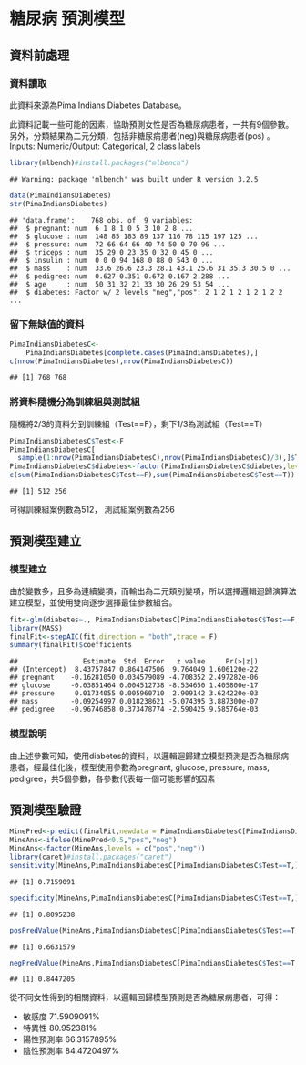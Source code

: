 糖尿病 預測模型
================

資料前處理
----------

### 資料讀取

此資料來源為Pima Indians Diabetes Database。

此資料記載一些可能的因素，協助預測女性是否為糖尿病患者，一共有9個參數。另外，分類結果為二元分類，包括非糖尿病患者(neg)與糖尿病患者(pos) 。Inputs: Numeric/Output: Categorical, 2 class labels

``` r
library(mlbench)#install.packages("mlbench")
```

    ## Warning: package 'mlbench' was built under R version 3.2.5

``` r
data(PimaIndiansDiabetes)
str(PimaIndiansDiabetes) 
```

    ## 'data.frame':    768 obs. of  9 variables:
    ##  $ pregnant: num  6 1 8 1 0 5 3 10 2 8 ...
    ##  $ glucose : num  148 85 183 89 137 116 78 115 197 125 ...
    ##  $ pressure: num  72 66 64 66 40 74 50 0 70 96 ...
    ##  $ triceps : num  35 29 0 23 35 0 32 0 45 0 ...
    ##  $ insulin : num  0 0 0 94 168 0 88 0 543 0 ...
    ##  $ mass    : num  33.6 26.6 23.3 28.1 43.1 25.6 31 35.3 30.5 0 ...
    ##  $ pedigree: num  0.627 0.351 0.672 0.167 2.288 ...
    ##  $ age     : num  50 31 32 21 33 30 26 29 53 54 ...
    ##  $ diabetes: Factor w/ 2 levels "neg","pos": 2 1 2 1 2 1 2 1 2 2 ...

### 留下無缺值的資料

``` r
PimaIndiansDiabetesC<-
    PimaIndiansDiabetes[complete.cases(PimaIndiansDiabetes),]
c(nrow(PimaIndiansDiabetes),nrow(PimaIndiansDiabetesC))
```

    ## [1] 768 768

### 將資料隨機分為訓練組與測試組

隨機將2/3的資料分到訓練組（Test==F），剩下1/3為測試組（Test==T）

``` r
PimaIndiansDiabetesC$Test<-F
PimaIndiansDiabetesC[
  sample(1:nrow(PimaIndiansDiabetesC),nrow(PimaIndiansDiabetesC)/3),]$Test<-T
PimaIndiansDiabetesC$diabetes<-factor(PimaIndiansDiabetesC$diabetes,levels=c("pos","neg"))
c(sum(PimaIndiansDiabetesC$Test==F),sum(PimaIndiansDiabetesC$Test==T))
```

    ## [1] 512 256

可得訓練組案例數為512， 測試組案例數為256

預測模型建立
------------

### 模型建立

由於變數多，且多為連續變項，而輸出為二元類別變項，所以選擇邏輯迴歸演算法建立模型，並使用雙向逐步選擇最佳參數組合。

``` r
fit<-glm(diabetes~., PimaIndiansDiabetesC[PimaIndiansDiabetesC$Test==F,],family="binomial")
library(MASS)
finalFit<-stepAIC(fit,direction = "both",trace = F)
summary(finalFit)$coefficients
```

    ##                Estimate  Std. Error   z value     Pr(>|z|)
    ## (Intercept)  8.43757847 0.864147506  9.764049 1.606120e-22
    ## pregnant    -0.16281050 0.034579089 -4.708352 2.497282e-06
    ## glucose     -0.03851464 0.004512738 -8.534650 1.405800e-17
    ## pressure     0.01734055 0.005960710  2.909142 3.624220e-03
    ## mass        -0.09254997 0.018238621 -5.074395 3.887300e-07
    ## pedigree    -0.96746858 0.373478774 -2.590425 9.585764e-03

### 模型說明

由上述參數可知，使用diabetes的資料，以邏輯迴歸建立模型預測是否為糖尿病患者，經最佳化後，模型使用參數為pregnant, glucose, pressure, mass, pedigree，共5個參數，各參數代表每一個可能影響的因素

預測模型驗證
------------

``` r
MinePred<-predict(finalFit,newdata = PimaIndiansDiabetesC[PimaIndiansDiabetesC$Test==T,])
MineAns<-ifelse(MinePred<0.5,"pos","neg") 
MineAns<-factor(MineAns,levels = c("pos","neg"))
library(caret)#install.packages("caret")
sensitivity(MineAns,PimaIndiansDiabetesC[PimaIndiansDiabetesC$Test==T,]$diabetes)
```

    ## [1] 0.7159091

``` r
specificity(MineAns,PimaIndiansDiabetesC[PimaIndiansDiabetesC$Test==T,]$diabetes)
```

    ## [1] 0.8095238

``` r
posPredValue(MineAns,PimaIndiansDiabetesC[PimaIndiansDiabetesC$Test==T,]$diabetes)
```

    ## [1] 0.6631579

``` r
negPredValue(MineAns,PimaIndiansDiabetesC[PimaIndiansDiabetesC$Test==T,]$diabetes)
```

    ## [1] 0.8447205

從不同女性得到的相關資料，以邏輯回歸模型預測是否為糖尿病患者，可得：

-   敏感度 71.5909091%
-   特異性 80.952381%
-   陽性預測率 66.3157895%
-   陰性預測率 84.4720497%
